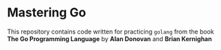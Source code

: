 # Mastering Go

This repository contains code written for practicing `golang` from the book **The Go Programming Language** by **Alan Donovan** and **Brian Kernighan**
